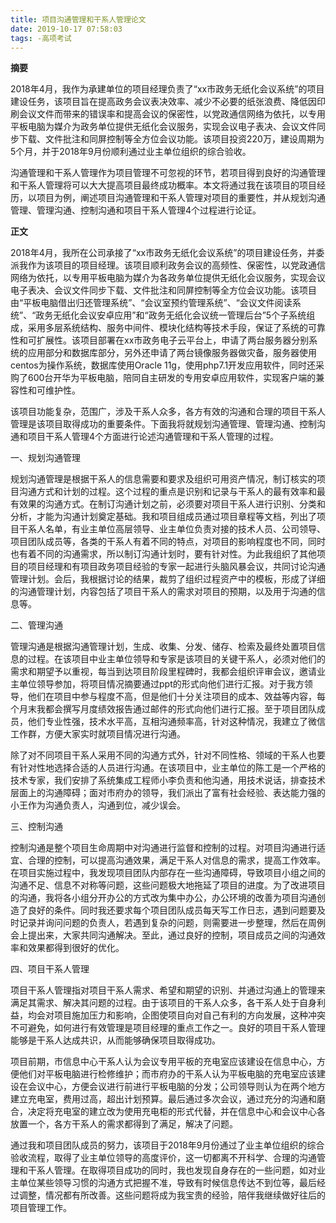 ```yaml
---
title: 项目沟通管理和干系人管理论文
date: 2019-10-17 07:58:03
tags: -高项考试
---
```


**摘要**

2018年4月，我作为承建单位的项目经理负责了“xx市政务无纸化会议系统”的项目建设任务，该项目旨在提高政务会议表决效率、减少不必要的纸张浪费、降低因印刷会议文件而带来的错误率和提高会议的保密性，以党政通信网络为依托，以专用平板电脑为媒介为政务单位提供无纸化会议服务，实现会议电子表决、会议文件同步下载、文件批注和同屏控制等全方位会议功能。该项目投资220万，建设周期为5个月，并于2018年9月份顺利通过业主单位组织的综合验收。

沟通管理和干系人管理作为项目管理不可忽视的环节，若项目得到良好的沟通管理和干系人管理将可以大大提高项目最终成功概率。本文将通过我在该项目的项目经历，以项目为例，阐述项目沟通管理和干系人管理对项目的重要性，并从规划沟通管理、管理沟通、控制沟通和项目干系人管理4个过程进行论证。

<!---more--->

**正文**

2018年4月，我所在公司承接了“xx市政务无纸化会议系统”的项目建设任务，并委派我作为该项目的项目经理。该项目顺利政务会议的高频性、保密性，以党政通信网络为依托，以专用平板电脑为媒介为各政务单位提供无纸化会议服务，实现会议电子表决、会议文件同步下载、文件批注和同屏控制等全方位会议功能。该项目由“平板电脑借出归还管理系统”、“会议室预约管理系统”、“会议文件阅读系统”、“政务无纸化会议安卓应用”和“政务无纸化会议统一管理后台”5个子系统组成，采用多层系统结构、服务中间件、模块化结构等技术手段，保证了系统的可靠性和可扩展性。该项目部署在xx市政务电子云平台上，申请了两台服务器分别系统的应用部分和数据库部分，另外还申请了两台镜像服务器做灾备，服务器使用centos为操作系统，数据库使用Oracle 11g，使用php7.1开发应用软件，同时还采购了600台开华为平板电脑，陪同自主研发的专用安卓应用软件，实现客户端的兼容性和可维护性。

该项目功能复杂，范围广，涉及干系人众多，各方有效的沟通和合理的项目干系人管理是该项目取得成功的重要条件。下面我将就规划沟通管理、管理沟通、控制沟通和项目干系人管理4个方面进行论述沟通管理和干系人管理的过程。

一、规划沟通管理

规划沟通管理是根据干系人的信息需要和要求及组织可用资产情况，制订核实的项目沟通方式和计划的过程。这个过程的重点是识别和记录与干系人的最有效率和最有效果的沟通方式。在制订沟通计划之前，必须要对项目干系人进行识别、分类和分析，才能为沟通计划奠定基础。我和项目组成员通过项目章程等文档，列出了项目干系人名单，有业主单位高层领导、业主单位负责对接的技术人员、公司领导、项目团队成员等，各类的干系人有着不同的特点，对项目的影响程度也不同，同时也有着不同的沟通需求，所以制订沟通计划时，要有针对性。为此我组织了其他项目的项目经理和有项目政务项目经验的专家一起进行头脑风暴会议，共同讨论沟通管理计划。会后，我根据讨论的结果，裁剪了组织过程资产中的模板，形成了详细的沟通管理计划，内容包括了项目干系人的需求对项目的预期，以及用于沟通的信息等。

二、管理沟通

管理沟通是根据沟通管理计划，生成、收集、分发、储存、检索及最终处置项目信息的过程。在该项目中业主单位领导和专家是该项目的关键干系人，必须对他们的需求和期望予以重视，每当到达项目阶段里程碑时，我都会组织评审会议，邀请业主单位领导参加，将项目情况摘要通过ppt的形式向他们进行汇报。对于我方领导，他们在项目中参与程度不高，但是他们十分关注项目的成本、效益等内容，每个月末我都会撰写月度绩效报告通过邮件的形式向他们进行汇报。至于项目团队成员，他们专业性强，技术水平高，互相沟通频率高，针对这种情况，我建立了微信工作群，方便大家实时就项目情况进行沟通。

除了对不同项目干系人采用不同的沟通方式外，针对不同性格、领域的干系人也要有针对性地选择合适的人员进行沟通。在该项目中，业主单位的陈工是一个严格的技术专家，我们安排了系统集成工程师小李负责和他沟通，用技术说话，排查技术层面上的沟通障碍；面对市府办的领导，我们派出了富有社会经验、表达能力强的小王作为沟通负责人，沟通到位，减少误会。

三、控制沟通

控制沟通是整个项目生命周期中对沟通进行监督和控制的过程。对项目沟通进行适宜、合理的控制，可以提高沟通效果，满足干系人对信息的需求，提高工作效率。在项目实施过程中，我发现项目团队内部存在一些沟通障碍，导致项目小组之间的沟通不足、信息不对称等问题，这些问题极大地拖延了项目的进度。为了改进项目的沟通，我将各小组分开办公的方式改为集中办公，办公环境的改善为项目沟通创造了良好的条件。同时我还要求每个项目团队成员每天写工作日志，遇到问题要及时记录并询问问题的负责人，若遇到复杂的问题，则需要进一步整理，然后在周例会上提出来，大家共同沟通解决。至此，通过良好的控制，项目成员之间的沟通效率和效果都得到很好的优化。

四、项目干系人管理

项目干系人管理指对项目干系人需求、希望和期望的识别、并通过沟通上的管理来满足其需求、解决其问题的过程。由于该项目的干系人众多，各干系人处于自身利益，均会对项目施加压力和影响，企图使项目向对自己有利的方向发展，这种冲突不可避免，如何进行有效管理是项目经理的重点工作之一。良好的项目干系人管理能够是干系人达成共识，从而能够确保项目取得成功。

项目前期，市信息中心干系人认为会议专用平板的充电室应该建设在信息中心，方便他们对平板电脑进行检修维护；而市府办的干系人认为平板电脑的充电室应该建设在会议中心，方便会议进行前进行平板电脑的分发；公司领导则认为在两个地方建立充电室，费用过高，超出计划预算。最后通过多次会议，通过充分的沟通和磨合，决定将充电室的建立改为使用充电柜的形式代替，并在信息中心和会议中心各放置一个，各方干系人的需求都得到了满足，解决了问题。

通过我和项目团队成员的努力，该项目于2018年9月份通过了业主单位组织的综合验收流程，取得了业主单位领导的高度评价，这一切都离不开科学、合理的沟通管理和干系人管理。在取得项目成功的同时，我也发现自身存在的一些问题，如对业主单位某些领导习惯的沟通方式把握不准，导致有时候信息传达不到位等，最后经过调整，情况都有所改善。这些问题将成为我宝贵的经验，陪伴我继续做好往后的项目管理工作。